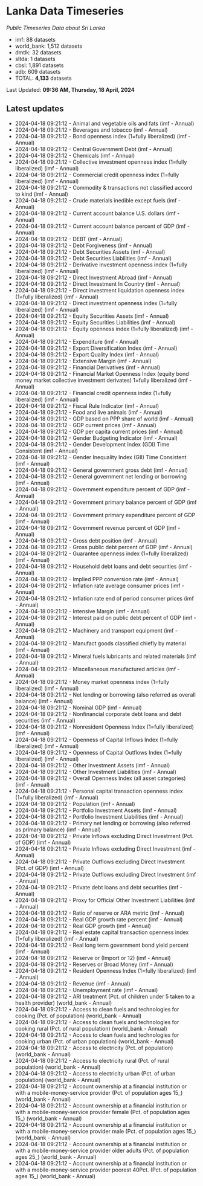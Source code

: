 # Lanka Data Timeseries
*Public Timeseries Data about Sri Lanka*

* imf: 88 datasets
* world_bank: 1,512 datasets
* dmtlk: 32 datasets
* sltda: 1 datasets
* cbsl: 1,891 datasets
* adb: 609 datasets
* TOTAL: **4,133** datasets

Last Updated: **09:36 AM, Thursday, 18 April, 2024**

## Latest updates

* 2024-04-18 09:21:12 - Animal and vegetable oils and fats (imf - Annual)
* 2024-04-18 09:21:12 - Beverages and tobacco (imf - Annual)
* 2024-04-18 09:21:12 - Bond openness index (1=fully liberalized) (imf - Annual)
* 2024-04-18 09:21:12 - Central Government Debt (imf - Annual)
* 2024-04-18 09:21:12 - Chemicals (imf - Annual)
* 2024-04-18 09:21:12 - Collective investment openness index (1=fully liberalized) (imf - Annual)
* 2024-04-18 09:21:12 - Commercial credit openness index (1=fully liberalized) (imf - Annual)
* 2024-04-18 09:21:12 - Commodity & transactions not classified accord to kind (imf - Annual)
* 2024-04-18 09:21:12 - Crude materials inedible except fuels (imf - Annual)
* 2024-04-18 09:21:12 - Current account balance U.S. dollars (imf - Annual)
* 2024-04-18 09:21:12 - Current account balance percent of GDP (imf - Annual)
* 2024-04-18 09:21:12 - DEBT (imf - Annual)
* 2024-04-18 09:21:12 - Debt Forgiveness (imf - Annual)
* 2024-04-18 09:21:12 - Debt Securities Assets (imf - Annual)
* 2024-04-18 09:21:12 - Debt Securities Liabilities (imf - Annual)
* 2024-04-18 09:21:12 - Derivative investment openness index (1=fully liberalized) (imf - Annual)
* 2024-04-18 09:21:12 - Direct Investment Abroad (imf - Annual)
* 2024-04-18 09:21:12 - Direct Investment In Country (imf - Annual)
* 2024-04-18 09:21:12 - Direct investment liquidation openness index (1=fully liberalized) (imf - Annual)
* 2024-04-18 09:21:12 - Direct investment openness index (1=fully liberalized) (imf - Annual)
* 2024-04-18 09:21:12 - Equity Securities Assets (imf - Annual)
* 2024-04-18 09:21:12 - Equity Securities Liabilities (imf - Annual)
* 2024-04-18 09:21:12 - Equity openness index (1=fully liberalized) (imf - Annual)
* 2024-04-18 09:21:12 - Expenditure (imf - Annual)
* 2024-04-18 09:21:12 - Export Diversification Index (imf - Annual)
* 2024-04-18 09:21:12 - Export Quality Index (imf - Annual)
* 2024-04-18 09:21:12 - Extensive Margin (imf - Annual)
* 2024-04-18 09:21:12 - Financial Derivatives (imf - Annual)
* 2024-04-18 09:21:12 - Financial Market Openness Index (equity bond money market collective investment derivates) 1=fully liberalized (imf - Annual)
* 2024-04-18 09:21:12 - Financial credit openness index (1=fully liberalized) (imf - Annual)
* 2024-04-18 09:21:12 - Fiscal Rule Indicator (imf - Annual)
* 2024-04-18 09:21:12 - Food and live animals (imf - Annual)
* 2024-04-18 09:21:12 - GDP based on PPP share of world (imf - Annual)
* 2024-04-18 09:21:12 - GDP current prices (imf - Annual)
* 2024-04-18 09:21:12 - GDP per capita current prices (imf - Annual)
* 2024-04-18 09:21:12 - Gender Budgeting Indicator (imf - Annual)
* 2024-04-18 09:21:12 - Gender Development Index (GDI) Time Consistent (imf - Annual)
* 2024-04-18 09:21:12 - Gender Inequality Index (GII) Time Consistent (imf - Annual)
* 2024-04-18 09:21:12 - General government gross debt (imf - Annual)
* 2024-04-18 09:21:12 - General government net lending or borrowing (imf - Annual)
* 2024-04-18 09:21:12 - Government expenditure percent of GDP (imf - Annual)
* 2024-04-18 09:21:12 - Government primary balance percent of GDP (imf - Annual)
* 2024-04-18 09:21:12 - Government primary expenditure percent of GDP (imf - Annual)
* 2024-04-18 09:21:12 - Government revenue percent of GDP (imf - Annual)
* 2024-04-18 09:21:12 - Gross debt position (imf - Annual)
* 2024-04-18 09:21:12 - Gross public debt percent of GDP (imf - Annual)
* 2024-04-18 09:21:12 - Guarantee openness index (1=fully liberalized) (imf - Annual)
* 2024-04-18 09:21:12 - Household debt loans and debt securities (imf - Annual)
* 2024-04-18 09:21:12 - Implied PPP conversion rate (imf - Annual)
* 2024-04-18 09:21:12 - Inflation rate average consumer prices (imf - Annual)
* 2024-04-18 09:21:12 - Inflation rate end of period consumer prices (imf - Annual)
* 2024-04-18 09:21:12 - Intensive Margin (imf - Annual)
* 2024-04-18 09:21:12 - Interest paid on public debt percent of GDP (imf - Annual)
* 2024-04-18 09:21:12 - Machinery and transport equipment (imf - Annual)
* 2024-04-18 09:21:12 - Manufact goods classified chiefly by material (imf - Annual)
* 2024-04-18 09:21:12 - Mineral fuels lubricants and related materials (imf - Annual)
* 2024-04-18 09:21:12 - Miscellaneous manufactured articles (imf - Annual)
* 2024-04-18 09:21:12 - Money market openness index (1=fully liberalized) (imf - Annual)
* 2024-04-18 09:21:12 - Net lending or borrowing (also referred as overall balance) (imf - Annual)
* 2024-04-18 09:21:12 - Nominal GDP (imf - Annual)
* 2024-04-18 09:21:12 - Nonfinancial corporate debt loans and debt securities (imf - Annual)
* 2024-04-18 09:21:12 - Nonresident Openness Index (1=fully liberalized) (imf - Annual)
* 2024-04-18 09:21:12 - Openness of Capital Inflows Index (1=fully liberalized) (imf - Annual)
* 2024-04-18 09:21:12 - Openness of Capital Outflows Index (1=fully liberalized) (imf - Annual)
* 2024-04-18 09:21:12 - Other Investment Assets (imf - Annual)
* 2024-04-18 09:21:12 - Other Investment Liabilities (imf - Annual)
* 2024-04-18 09:21:12 - Overall Openness Index (all asset categories) (imf - Annual)
* 2024-04-18 09:21:12 - Personal capital transaction openness index (1=fully liberalized) (imf - Annual)
* 2024-04-18 09:21:12 - Population (imf - Annual)
* 2024-04-18 09:21:12 - Portfolio Investment Assets (imf - Annual)
* 2024-04-18 09:21:12 - Portfolio Investment Liabilities (imf - Annual)
* 2024-04-18 09:21:12 - Primary net lending or borrowing (also referred as primary balance) (imf - Annual)
* 2024-04-18 09:21:12 - Private Inflows excluding Direct Investment (Pct. of GDP) (imf - Annual)
* 2024-04-18 09:21:12 - Private Inflows excluding Direct Investment (imf - Annual)
* 2024-04-18 09:21:12 - Private Outflows excluding Direct Investment (Pct. of GDP) (imf - Annual)
* 2024-04-18 09:21:12 - Private Outflows excluding Direct Investment (imf - Annual)
* 2024-04-18 09:21:12 - Private debt loans and debt securities (imf - Annual)
* 2024-04-18 09:21:12 - Proxy for Official Other Investment Liabilities (imf - Annual)
* 2024-04-18 09:21:12 - Ratio of reserve or ARA metric (imf - Annual)
* 2024-04-18 09:21:12 - Real GDP growth rate percent (imf - Annual)
* 2024-04-18 09:21:12 - Real GDP growth (imf - Annual)
* 2024-04-18 09:21:12 - Real estate capital transaction openness index (1=fully liberalized) (imf - Annual)
* 2024-04-18 09:21:12 - Real long term government bond yield percent (imf - Annual)
* 2024-04-18 09:21:12 - Reserve or (Import or 12) (imf - Annual)
* 2024-04-18 09:21:12 - Reserves or Broad Money (imf - Annual)
* 2024-04-18 09:21:12 - Resident Openness Index (1=fully liberalized) (imf - Annual)
* 2024-04-18 09:21:12 - Revenue (imf - Annual)
* 2024-04-18 09:21:12 - Unemployment rate (imf - Annual)
* 2024-04-18 09:21:12 - ARI treatment (Pct. of children under 5 taken to a health provider) (world_bank - Annual)
* 2024-04-18 09:21:12 - Access to clean fuels and technologies for cooking (Pct. of population) (world_bank - Annual)
* 2024-04-18 09:21:12 - Access to clean fuels and technologies for cooking rural (Pct. of rural population) (world_bank - Annual)
* 2024-04-18 09:21:12 - Access to clean fuels and technologies for cooking urban (Pct. of urban population) (world_bank - Annual)
* 2024-04-18 09:21:12 - Access to electricity (Pct. of population) (world_bank - Annual)
* 2024-04-18 09:21:12 - Access to electricity rural (Pct. of rural population) (world_bank - Annual)
* 2024-04-18 09:21:12 - Access to electricity urban (Pct. of urban population) (world_bank - Annual)
* 2024-04-18 09:21:12 - Account ownership at a financial institution or with a mobile-money-service provider (Pct. of population ages 15_) (world_bank - Annual)
* 2024-04-18 09:21:12 - Account ownership at a financial institution or with a mobile-money-service provider female (Pct. of population ages 15_) (world_bank - Annual)
* 2024-04-18 09:21:12 - Account ownership at a financial institution or with a mobile-money-service provider male (Pct. of population ages 15_) (world_bank - Annual)
* 2024-04-18 09:21:12 - Account ownership at a financial institution or with a mobile-money-service provider older adults (Pct. of population ages 25_) (world_bank - Annual)
* 2024-04-18 09:21:12 - Account ownership at a financial institution or with a mobile-money-service provider poorest 40Pct. (Pct. of population ages 15_) (world_bank - Annual)